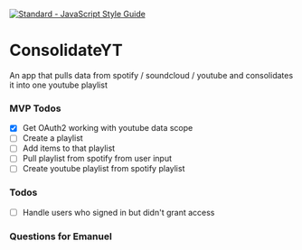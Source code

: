 [![Standard - JavaScript Style Guide](https://img.shields.io/badge/code%20style-standard-brightgreen.svg)](http://standardjs.com/)

# ConsolidateYT

An app that pulls data from spotify / soundcloud / youtube and consolidates it into one youtube playlist

### MVP Todos

- [x] Get OAuth2 working with youtube data scope
- [ ] Create a playlist
- [ ] Add items to that playlist
- [ ] Pull playlist from spotify from user input
- [ ] Create youtube playlist from spotify playlist

### Todos

- [ ] Handle users who signed in but didn't grant access


### Questions for Emanuel

